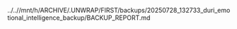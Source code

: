 ../..//mnt/h/ARCHIVE/.UNWRAP/FIRST/backups/20250728_132733_duri_emotional_intelligence_backup/BACKUP_REPORT.md